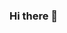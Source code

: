 ### Hi there 👋

<!--
**mfreisl/mfreisl** is a ✨ _special_ ✨ repository because its `README.md` (this file) appears on your GitHub profile.

Here are some ideas to get you started:

- 🔭 I’m currently working on my portfolio
- 🌱 I’m currently learning more Python, React, and much more
- 👯 I’m looking to collaborate on exciting new projects
- 📫 How to reach me: mathias.freisleben@gmail.com
